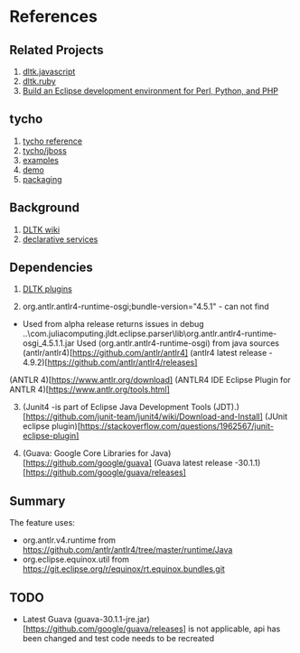 # References

## Related Projects

1. [dltk.javascript](https://github.com/eclipse/dltk.javascript)
2. [dltk.ruby](https://github.com/eclipse/dltk.ruby)
3. [Build an Eclipse development environment for Perl, Python, and PHP](http://www.ibm.com/developerworks/opensource/tutorials/os-eclipse-octave/)

## tycho

1. [tycho reference](https://wiki.eclipse.org/Tycho/Target_Platform)
2. [tycho/jboss](https://github.com/jbosstools/jbosstools-maven-plugins)
3. [examples](https://github.com/bluezio/examples-eclipse-tycho)
4. [demo](https://github.com/jsievers/tycho-demo/tree/master/tychodemo.bundle)
5. [packaging](http://wiki.eclipse.org/Tycho/Packaging_Types#eclipse-plugin)


## Background

1. [DLTK wiki](https://wiki.eclipse.org/DLTK)
2. [declarative services](http://www.vogella.com/tutorials/OSGiServices/article.html#tutorial_ds)


## Dependencies
1. [DLTK plugins](https://download.eclipse.org/technology/dltk/updates-dev/6.0m3/)

2. org.antlr.antlr4-runtime-osgi;bundle-version="4.5.1" - can not find
- Used from alpha release returns issues in debug
..\com.juliacomputing.jldt.eclipse.parser\lib\org.antlr.antlr4-runtime-osgi_4.5.1.1.jar
Used (org.antlr.antlr4-runtime-osgi) from java sources
(antlr/antlr4)[https://github.com/antlr/antlr4]
(antlr4 latest release - 4.9.2)[https://github.com/antlr/antlr4/releases]

(ANTLR 4)[https://www.antlr.org/download]
(ANTLR4 IDE Eclipse Plugin for ANTLR 4)[https://www.antlr.org/tools.html]

3. (Junit4 -is part of Eclipse Java Development Tools (JDT).)[https://github.com/junit-team/junit4/wiki/Download-and-Install]
(JUnit eclipse plugin)[https://stackoverflow.com/questions/1962567/junit-eclipse-plugin]

4. (Guava: Google Core Libraries for Java)[https://github.com/google/guava]
(Guava latest release -30.1.1)[https://github.com/google/guava/releases]

## Summary
The feature uses:
- org.antlr.v4.runtime from https://github.com/antlr/antlr4/tree/master/runtime/Java
- org.eclipse.equinox.util from
https://git.eclipse.org/r/equinox/rt.equinox.bundles.git

## TODO
- Latest Guava (guava-30.1.1-jre.jar)[https://github.com/google/guava/releases] is not applicable, api has been changed and test code needs to be recreated

